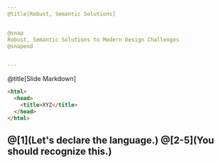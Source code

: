 ```yaml
---
@title[Robust, Semantic Solutions]


@snap
Robust, Semantic Solutions to Modern Design Challenges
@snapend


---
```

@title[Slide Markdown]

```html
<html>
  <head>
    <title>XYZ</title>
  </head>
</html>
```
@[1](Let's declare the language.)
@[2-5](You should recognize this.)
---